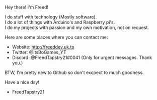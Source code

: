 Hey there! I'm Freed!

I do stuff with technology (Mostly software).   
I do a lot of things with Arduino's and Raspberry pi's.   
I do my projects with passion and my own motivation, not on request.    

Here are some places where you can contact me:
- Website: http://freeddev.uk.to
- Twitter: @ItsBoGames_YT
- Discord: @FreedTapstry21#0041 (Only for urgent messages. Thank you.)

BTW, I'm pretty new to Github so don't excpect to much goodness.  

Have a nice day!
- FreedTapstry21
